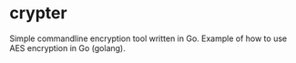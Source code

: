 crypter
=======

Simple commandline encryption tool written in Go. Example of how to use AES encryption in Go (golang).